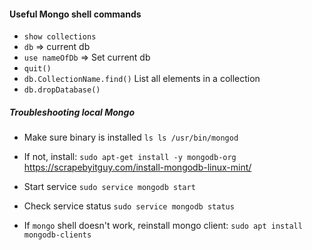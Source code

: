 #### Useful Mongo shell commands

- `show collections`
- `db` => current db
- `use nameOfDb` => Set current db
- `quit()`
- `db.CollectionName.find()` List all elements in a collection
- `db.dropDatabase()`

##### Troubleshooting local Mongo

- Make sure binary is installed
  `ls ls /usr/bin/mongod`

- If not, install:
  `sudo apt-get install -y mongodb-org`
  https://scrapebyitguy.com/install-mongodb-linux-mint/

- Start service
  `sudo service mongodb start`

- Check service status
  `sudo service mongodb status`

- If `mongo` shell doesn't work, reinstall mongo client:
  `sudo apt install mongodb-clients`